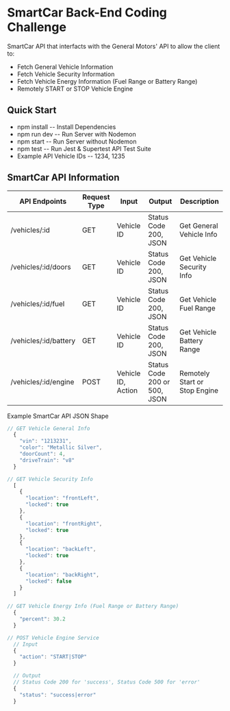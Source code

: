 # SmartCar Back-End Coding Challenge

SmartCar API that interfacts with the General Motors' API to allow the client to:
  - Fetch General Vehicle Information
  - Fetch Vehicle Security Information
  - Fetch Vehicle Energy Information (Fuel Range or Battery Range)
  - Remotely START or STOP Vehicle Engine

## Quick Start

- npm install -- Install Dependencies
- npm run dev -- Run Server with Nodemon
- npm start -- Run Server without Nodemon
- npm test -- Run Jest & Supertest API Test Suite
- Example API Vehicle IDs -- 1234, 1235

## SmartCar API Information

| API Endpoints  | Request Type | Input | Output | Description  |
| ------------- | ------------- | ------------- | ------------- | ------------- | 
| /vehicles/:id | GET  | Vehicle ID  | Status Code 200, JSON | Get General Vehicle Info  |
| /vehicles/:id/doors | GET  | Vehicle ID   | Status Code 200, JSON  | Get Vehicle Security Info  | 
| /vehicles/:id/fuel | GET  | Vehicle ID  | Status Code 200, JSON  | Get Vehicle Fuel Range  |
| /vehicles/:id/battery | GET  | Vehicle ID  | Status Code 200, JSON  | Get Vehicle Battery Range  |
| /vehicles/:id/engine | POST  | Vehicle ID, Action  | Status Code 200 or 500, JSON  | Remotely Start or Stop Engine |

Example SmartCar API JSON Shape
```javascript
// GET Vehicle General Info
  {
    "vin": "1213231",
    "color": "Metallic Silver",
    "doorCount": 4,
    "driveTrain": "v8"
  }

// GET Vehicle Security Info
  [
    {
      "location": "frontLeft",
      "locked": true
    },
    {
      "location": "frontRight",
      "locked": true
    },
    {
      "location": "backLeft",
      "locked": true
    },
    {
      "location": "backRight",
      "locked": false
    }
  ]

// GET Vehicle Energy Info (Fuel Range or Battery Range)
  {
    "percent": 30.2
  }

// POST Vehicle Engine Service
  // Input
  {
    "action": "START|STOP"
  }

  // Output
  // Status Code 200 for 'success', Status Code 500 for 'error'
  {
    "status": "success|error"
  }
```
